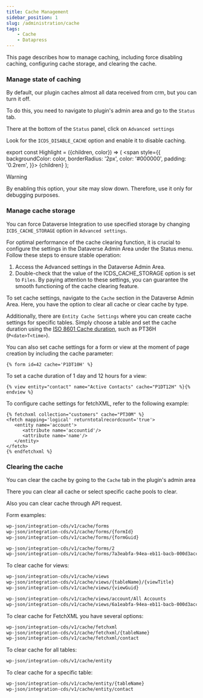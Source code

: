 ```yaml
---
title: Cache Management
sidebar_position: 1
slug: /administration/cache
tags:
    - Cache
    - Datapress
---
```


<p class="lead">This page describes how to manage caching, including force disabling caching, configuring cache storage, and clearing the cache.</p>

### Manage state of caching
By default, our plugin caches almost all data received from crm, but you can turn it off.

To do this, you need to navigate to plugin's admin area and go to the `Status` tab.

There at the bottom of the `Status` panel, click on `Advanced settings`

Look for the `ICDS_DISABLE_CACHE` option and enable it to disable caching.

export const Highlight = ({children, color}) => (
  <span
    style={{
      backgroundColor: color,
      borderRadius: '2px',
      color: '#000000',
      padding: '0.2rem',
    }}>
    {children}
  </span>
);

<Highlight color="#FDDA0D">Warning</Highlight>

By enabling this option, your site may slow down. Therefore, use it only for debugging purposes.

### Manage cache storage
You can force Dataverse Integration to use specified storage by changing `ICDS_CACHE_STORAGE` option in `Advanced settings`.

For optimal performance of the cache clearing function, it is crucial to configure the settings in the Dataverse Admin Area under the Status menu. Follow these steps to ensure stable operation:
1. Access the Advanced settings in the Dataverse Admin Area.
2. Double-check that the value of the ICDS_CACHE_STORAGE option is set to `Files`.
By paying attention to these settings, you can guarantee the smooth functioning of the cache clearing feature.

To set cache settings, navigate to the `Cache` section in the Dataverse Admin Area. Here, you have the option to clear all cache or clear cache by type.

Additionally, there are `Entity Cache Settings` where you can create cache settings for specific tables. Simply choose a table and set the cache duration using the [ISO 8601 Cache duration](https://en.wikipedia.org/wiki/ISO_8601#Durations), such as PT36H (`P<date>T<time>`).

You can also set cache settings for a form or view at the moment of page creation by including the cache parameter:

```twig
{% form id=42 cache='P1DT10H' %}
```
   
To set a cache duration of 1 day and 12 hours for a view:

```twig
{% view entity="contact" name="Active Contacts" cache="P1DT12H" %}{% endview %}
```

To configure cache settings for fetchXML, refer to the following example:

```twig
{% fetchxml collection="customers" cache="PT30M" %}
<fetch mapping='logical' returntotalrecordcount='true'>  
   <entity name='account'>
      <attribute name='accountid'/>
      <attribute name='name'/>
   </entity>
</fetch>
{% endfetchxml %}
```

### Clearing the cache

You can clear the cache by going to the `Cache` tab in the plugin's admin area

There you can clear all cache or select specific cache pools to clear.

Also you can clear cache through API request.

Form examples:

```html
wp-json/integration-cds/v1/cache/forms
wp-json/integration-cds/v1/cache/forms/{formId}
wp-json/integration-cds/v1/cache/forms/{formGuid}
```

```html
wp-json/integration-cds/v1/cache/forms/2
wp-json/integration-cds/v1/cache/forms/7a3eabfa-94ea-eb11-bacb-000d3acc54f0
```

To clear cache for views:

```html
wp-json/integration-cds/v1/cache/views
wp-json/integration-cds/v1/cache/views/{tableName}/{viewTitle}
wp-json/integration-cds/v1/cache/views/{viewGuid}
```

```html
wp-json/integration-cds/v1/cache/views/account/All Accounts
wp-json/integration-cds/v1/cache/views/6a1eabfa-94ea-eb11-bacb-000d3acc54f0
```

To clear cache for FetchXML you have several options:

```html
wp-json/integration-cds/v1/cache/fetchxml
wp-json/integration-cds/v1/cache/fetchxml/{tableName}
wp-json/integration-cds/v1/cache/fetchxml/contact
```

To clear cache for all tables:

```html
wp-json/integration-cds/v1/cache/entity
```

To clear cache for a specific table:

```html
wp-json/integration-cds/v1/cache/entity/{tableName}
wp-json/integration-cds/v1/cache/entity/contact
```
